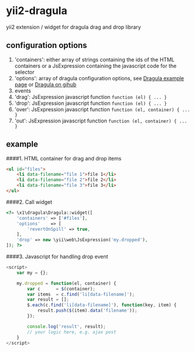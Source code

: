 # yii2-dragula
yii2 extension / widget for dragula drag and drop library


## configuration options
1. 'containers': either array of strings containing the ids of the HTML containers or a JsExpression containing the javascript code for the selector
2. 'options':    array of dragula configuration options, see [Dragula example page](http://bevacqua.github.io/dragula/) or [Dragula on gihub](https://github.com/bevacqua/dragula)
3. events
  1. 'drag': JsExpression javascript function ```function (el) { ... }```
  2. 'drop': JsExpression javascript function ```function (el) { ... }```
  3. 'over': JsExpression javascript function ```function (el, container) { ... }```
  4. 'out': JsExpression javascript function ```function (el, container) { ... }```

## example
####1. HTML container for drag and drop items
```html
<ul id="files">
    <li data-filename="file 1">file 1</li>
    <li data-filename="file 2">file 2</li>
    <li data-filename="file 3">file 3</li>
</ul>
```

####2. Call widget
```php
<?= \x1\dragula\Dragula::widget([
    'containers' => ['#files'],
    'options'    => [
        'revertOnSpill' => true,
    ],
    'drop' => new \yii\web\JsExpression('my.dropped'),
]); ?>
```

####3. Javascript for handling drop event
```javascript
<script>
    var my = {};

    my.dropped = function(el, container) {
        var c      = $(container);
        var items  = c.find('li[data-filename]');
        var result = [];
        $.each(c.find('li[data-filename]'), function(key, item) {
            result.push($(item).data('filename'));
        });

        console.log('result', result);
        // your logic here, e.g. ajax post
    }
</script>
```
